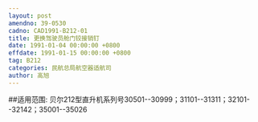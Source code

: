 ```yaml
---
layout: post
amendno: 39-0530
cadno: CAD1991-B212-01
title: 更换驾驶员舱门铰接销钉
date: 1991-01-04 00:00:00 +0800
effdate: 1991-01-15 00:00:00 +0800
tag: B212
categories: 民航总局航空器适航司
author: 高旭
---
```


##适用范围:
贝尔212型直升机系列号30501--30999；31101--31311；32101--32142；35001--35026


